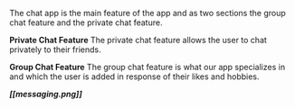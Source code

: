 The chat app is the main feature of the app and as two sections the group chat feature and the private chat feature.

**Private Chat Feature**
The private chat feature allows the user to chat privately to their friends.

**Group Chat Feature**
The group chat feature is what our app specializes in and which the user is added in response of their likes and hobbies.

***[[messaging.png]]***
